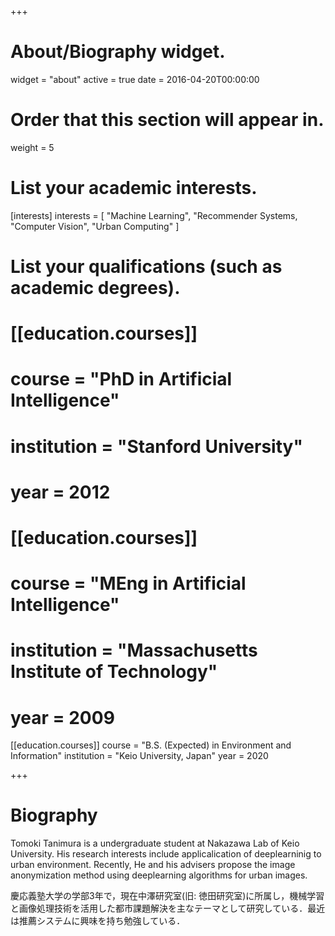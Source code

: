 +++
# About/Biography widget.
widget = "about"
active = true
date = 2016-04-20T00:00:00

# Order that this section will appear in.
weight = 5

# List your academic interests.
[interests]
  interests = [
    "Machine Learning",
    "Recommender Systems,
    "Computer Vision",
    "Urban Computing"
  ]

# List your qualifications (such as academic degrees).
# [[education.courses]]
#   course = "PhD in Artificial Intelligence"
#   institution = "Stanford University"
#   year = 2012
# 
# [[education.courses]]
#   course = "MEng in Artificial Intelligence"
#   institution = "Massachusetts Institute of Technology"
#   year = 2009

[[education.courses]]
  course = "B.S. (Expected) in Environment and Information"
  institution = "Keio University, Japan"
  year = 2020
 
+++

# Biography
Tomoki Tanimura is a undergraduate student at Nakazawa Lab of Keio University. His research interests include applicalication of deeplearninig to urban environment. Recently, He and his advisers propose the image anonymization method using deeplearning algorithms for urban images.

慶応義塾大学の学部3年で，現在中澤研究室(旧: 徳田研究室)に所属し，機械学習と画像処理技術を活用した都市課題解決を主なテーマとして研究している．最近は推薦システムに興味を持ち勉強している．

